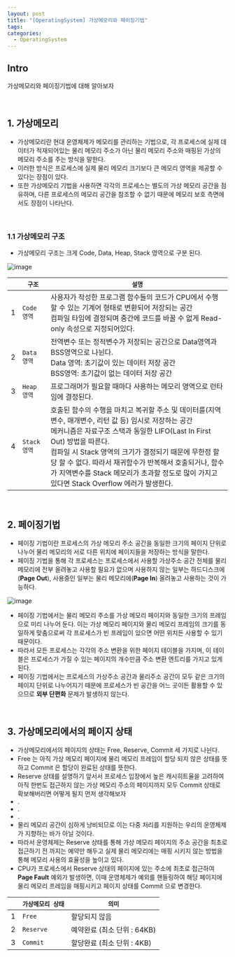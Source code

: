 ```yaml
---
layout: post
title: "[OperatingSystem] 가상메모리와 페이징기법"
tags: 
categories:
  - OperatingSystem
---
```


## Intro
가상메모리와 페이징기법에 대해 알아보자

<br/>

## 1. 가상메모리

 - 가상메모리란 현대 운영체제가 메모리를 관리하는 기법으로, 각 프로세스에 실제 데이터가 적재되어있는 물리 메모리 주소가 아닌 물리 메모리 주소와 매핑된 가상의 메모리 주소를 주는 방식을 말한다.
 - 이러한 방식은 프로세스에 실제 물리 메모리 크기보다 큰 메모리 영역을 제공할 수 있다는 장점이 있다.
 - 또한 가상메모리 기법을 사용하면 각각의 프로세스는 별도의 가상 메모리 공간을 점유하며, 다른 프로세스의 메모리 공간을 참조할 수 없기 때문에 메모리 보호 측면에서도 장점이 나타난다.
 
<br/>

### 1.1 가상메모리 구조

 - 가상메모리 구조는 크게 Code, Data, Heap, Stack 영역으로 구분 된다.
 
![image](https://user-images.githubusercontent.com/51254582/166413272-04105cdf-5873-4409-8abd-5fc34aafea0a.png)

||`구조`|`설명`|
|---|---|---|
|1|`Code 영역`|사용자가 작성한 프로그램 함수들의 코드가 CPU에서 수행할 수 있는 기계어 형태로 변환되어 저장되는 공간 <br/> 컴파일 타임에 결정되며 중간에 코드를 바꿀 수 없게 Read-only 속성으로 지정되어있다.|
|2|`Data 영역`|전역변수 또는 정적변수가 저장되는 공간으로 Data영역과 BSS영역으로 나뉜다. <br/> Data 영역: 초기값이 있는 데이터 저장 공간 <br/> BSS영역: 초기값이 없는 데이터 저장 공간|
|3|`Heap 영역`|프로그래머가 필요할 때마다 사용하는 메모리 영역으로 런타임에 결정된다.|
|4|`Stack 영역`|호출된 함수의 수행을 마치고 복귀할 주소 및 데이터를(지역변수, 매개변수, 리턴 값 등) 임시로 저장하는 공간 <br/> 메커니즘은 자료구조 스택과 동일한 LIFO(Last In First Out) 방법을 따른다. <br/> 컴파일 시 Stack 영역의 크기가 결정되기 때문에 무한정 할당 할 수 없다. 따라서 재귀함수가 반복해서 호출되거나, 함수가 지역변수를 Stack 메모리가 초과할 정도로 많이 가지고 있다면 Stack Overflow 에러가 발생한다.|

<br/>

## 2. 페이징기법

 - 페이징 기법이란 프로세스의 가상 메모리 주소 공간을 동일한 크기의 페이지 단위로 나누어 물리 메모리의 서로 다른 위치에 페이지들을 저장하는 방식을 말한다.
 - 페이징 기법을 통해 각 프로세스는 프로세스에서 사용할 가상주소 공간 전체를 물리 메모리에 전부 올려놓고 사용할 필요가 없으며 사용하지 않는 일부는 하드디스크에(**Page Out**), 사용중인 일부는 물리 메모리에(**Page In**) 올려놓고 사용하는 것이 가능하다.

![image](https://user-images.githubusercontent.com/51254582/166415163-c7a95022-70ac-4ca5-ba08-35739efc13f1.png)

 - 페이징 기법에서는 물리 메모리 주소를 가상 메모리 페이지와 동일한 크기의 프레임으로 미리 나누어 둔다. 이는 가상 메모리 페이지와 물리 메모리 프레임의 크기를 동일하게 맞춤으로써 각 프로세스가 빈 프레임이 있으면 어떤 위치든 사용할 수 있기 때문이다.
 - 따라서 모든 프로세스는 각각의 주소 변환을 위한 페이지 테이블을 가지며, 이 테이블은 프로세스가 가질 수 있는 페이지의 개수만큼 주소 변환 엔트리를 가지고 있게 된다.
 - 페이징 기법에서는 프로세스의 가상주소 공간과 물리주소 공간이 모두 같은 크기의 페이지 단위로 나누어지기 때문에 프로세스가 빈 공간을 어느 곳이든 활용할 수 있으므로 **외부 단편화** 문제가 발생하지 않는다.

<br/>

## 3. 가상메모리에서의 페이지 상태

 - 가상메모리에서의 페이지의 상태는 Free, Reserve, Commit 세 가지로 나뉜다.
 - Free 는 아직 가상 메모리 페이지에 물리 메모리 프레임이 할당 되지 않은 상태를 뜻하고 Commit 은 할당이 완료된 상태를 뜻한다.
 - Reserve 상태를 설명하기 앞서서 프로세스 입장에서 높은 캐시히트율을 고려하여 아직 한번도 접근하지 않는 가상 메모리 주소의 페이지까지 모두 Commit 상태로 확보해버리면 어떻게 될지 먼저 생각해보자
 - .
 - .
 - . 
 - 물리 메모리 공간이 심하게 낭비되므로 이는 다중 처리를 지원하는 우리의 운영체제가 지향하는 바가 아닐 것이다.
 - 따라서 운영체제는 Reserve 상태를 통해 가상 메모리 페이지의 주소 공간을 최초로 접근하기 전 까지는 예약만 해두고 실제 물리 메모리에는 매핑 시키지 않는 방법을 통해 메모리 사용의 효율성을 높이고 있다.
 - CPU가 프로세스에서 Reserve 상태의 페이지에 있는 주소에 최초로 접근하여 **Page Fault** 예외가 발생하면, 이때 운영체제가 예외를 핸들링하여 해당 페이지에 물리 메모리 프레임을 매핑시키고 페이지 상태를 Commit 으로 변경한다.

||`가상메모리 상태`|`의미`|
|---|---|---|
|1|`Free`|할당되지 않음|
|2|`Reserve`|예약완료 (최소 단위 : 64KB)|
|3|`Commit`|할당완료 (최소 단위 : 4KB)|
